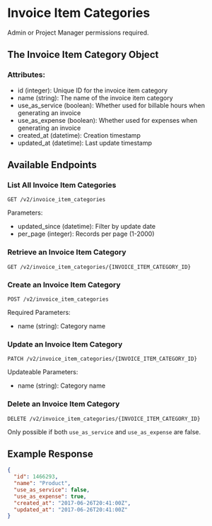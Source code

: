 # Invoice Item Categories

Admin or Project Manager permissions required.

## The Invoice Item Category Object

### Attributes:
- id (integer): Unique ID for the invoice item category
- name (string): The name of the invoice item category
- use_as_service (boolean): Whether used for billable hours when generating an invoice
- use_as_expense (boolean): Whether used for expenses when generating an invoice
- created_at (datetime): Creation timestamp
- updated_at (datetime): Last update timestamp

## Available Endpoints

### List All Invoice Item Categories
```
GET /v2/invoice_item_categories
```

Parameters:
- updated_since (datetime): Filter by update date
- per_page (integer): Records per page (1-2000)

### Retrieve an Invoice Item Category
```
GET /v2/invoice_item_categories/{INVOICE_ITEM_CATEGORY_ID}
```

### Create an Invoice Item Category
```
POST /v2/invoice_item_categories
```

Required Parameters:
- name (string): Category name

### Update an Invoice Item Category
```
PATCH /v2/invoice_item_categories/{INVOICE_ITEM_CATEGORY_ID}
```

Updateable Parameters:
- name (string): Category name

### Delete an Invoice Item Category
```
DELETE /v2/invoice_item_categories/{INVOICE_ITEM_CATEGORY_ID}
```
Only possible if both `use_as_service` and `use_as_expense` are false.

## Example Response

```json
{
  "id": 1466293,
  "name": "Product",
  "use_as_service": false,
  "use_as_expense": true,
  "created_at": "2017-06-26T20:41:00Z",
  "updated_at": "2017-06-26T20:41:00Z"
}
